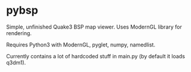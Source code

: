 # pybsp
Simple, unfinished Quake3 BSP map viewer. Uses ModernGL library for rendering.

Requires Python3 with ModernGL, pyglet, numpy, namedlist.

Currently contains a lot of hardcoded stuff in main.py (by default it loads q3dm1).

